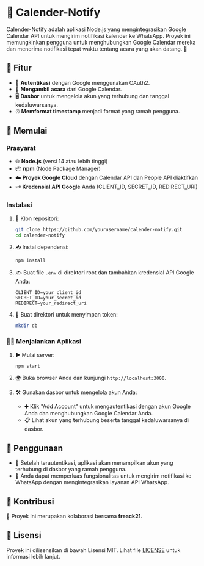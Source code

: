 # 📅 Calender-Notify

Calender-Notify adalah aplikasi Node.js yang mengintegrasikan Google Calendar API untuk mengirim notifikasi kalender ke WhatsApp. Proyek ini memungkinkan pengguna untuk menghubungkan Google Calendar mereka dan menerima notifikasi tepat waktu tentang acara yang akan datang. 🎉

## 🚀 Fitur

- 🔑 **Autentikasi** dengan Google menggunakan OAuth2.
- 📆 **Mengambil acara** dari Google Calendar.
- 🖥️ **Dasbor** untuk mengelola akun yang terhubung dan tanggal kedaluwarsanya.
- ⏰ **Memformat timestamp** menjadi format yang ramah pengguna.

## 🏁 Memulai

### Prasyarat

- 🌐 **Node.js** (versi 14 atau lebih tinggi)
- 📦 **npm** (Node Package Manager)
- ☁️ **Proyek Google Cloud** dengan Calendar API dan People API diaktifkan
- 🗝️ **Kredensial API Google** Anda (CLIENT_ID, SECRET_ID, REDIRECT_URI)

### Instalasi

1. 🔄 Klon repositori:

   ```bash
   git clone https://github.com/yourusername/calender-notify.git
   cd calender-notify
   ```

2. 📥 Instal dependensi:

   ```bash
   npm install
   ```

3. ✍️ Buat file `.env` di direktori root dan tambahkan kredensial API Google Anda:

   ```env
   CLIENT_ID=your_client_id
   SECRET_ID=your_secret_id
   REDIRECT=your_redirect_uri
   ```

4. 📂 Buat direktori untuk menyimpan token:

   ```bash
   mkdir db
   ```

### 🏃‍♂️ Menjalankan Aplikasi

1. ▶️ Mulai server:

   ```bash
   npm start
   ```

2. 🌍 Buka browser Anda dan kunjungi `http://localhost:3000`.

3. 🛠️ Gunakan dasbor untuk mengelola akun Anda:
   - ➕ Klik "Add Account" untuk mengautentikasi dengan akun Google Anda dan menghubungkan Google Calendar Anda.
   - 📋 Lihat akun yang terhubung beserta tanggal kedaluwarsanya di dasbor.

## 📩 Penggunaan

- 📧 Setelah terautentikasi, aplikasi akan menampilkan akun yang terhubung di dasbor yang ramah pengguna.
- 📲 Anda dapat memperluas fungsionalitas untuk mengirim notifikasi ke WhatsApp dengan mengintegrasikan layanan API WhatsApp.

## 🤝 Kontribusi

🙌 Proyek ini merupakan kolaborasi bersama **freack21**. 

## 📜 Lisensi

Proyek ini dilisensikan di bawah Lisensi MIT. Lihat file [LICENSE](LICENSE) untuk informasi lebih lanjut.
